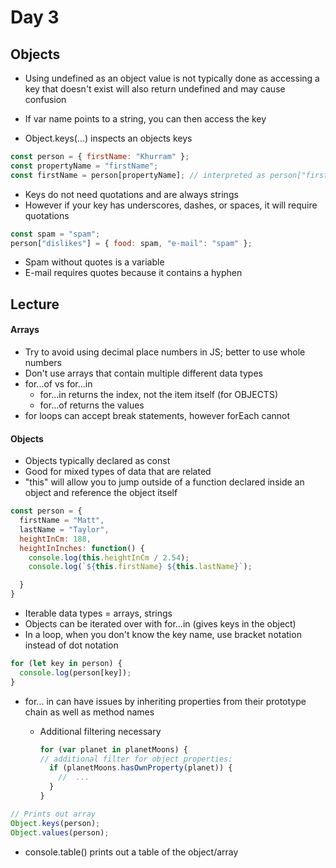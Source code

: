 # Day 3

## Objects

* Using undefined as an object value is not typically done as accessing a key that doesn't exist will also return undefined and may cause confusion

* If var name points to a string, you can then access the key
* Object.keys(...) inspects an objects keys

```javascript
const person = { firstName: "Khurram" };
const propertyName = "firstName";
const firstName = person[propertyName]; // interpreted as person["firstName"], and therefore works fine :)
```

* Keys do not need quotations and are always strings
* However if your key has underscores, dashes, or spaces, it will require quotations

```javascript
const spam = "spam";
person["dislikes"] = { food: spam, "e-mail": "spam" };
```
  * Spam without quotes is a variable
  * E-mail requires quotes because it contains a hyphen


## Lecture

#### Arrays

* Try to avoid using decimal place numbers in JS; better to use whole numbers
* Don't use arrays that contain multiple different data types
* for...of vs for...in
  * for...in returns the index, not the item itself (for OBJECTS)
  * for...of returns the values
* for loops can accept break statements, however forEach cannot

#### Objects

* Objects typically declared as const 
* Good for mixed types of data that are related
* "this" will allow you to jump outside of a function declared inside an object and reference the object itself

``` javascript
const person = {
  firstName = "Matt",
  lastName = "Taylor",
  heightInCm: 188,
  heightInInches: function() {
    console.log(this.heightInCm / 2.54); 
    console.log(`${this.firstName} ${this.lastName}`);

  }
}
```

* Iterable data types = arrays, strings
* Objects can be iterated over with for...in (gives keys in the object)
* In a loop, when you don't know the key name, use bracket notation instead of dot notation 

``` javascript
for (let key in person) {
  console.log(person[key]);
}
```
* for... in can have issues by inheriting properties from their prototype chain as well as method names
  * Additional filtering necessary

    ```javascript
    for (var planet in planetMoons) {
    // additional filter for object properties:
      if (planetMoons.hasOwnProperty(planet)) {
        //  ...
      }
    }
    ```

``` javascript
// Prints out array
Object.keys(person);
Object.values(person);
```

* console.table() prints out a table of the object/array